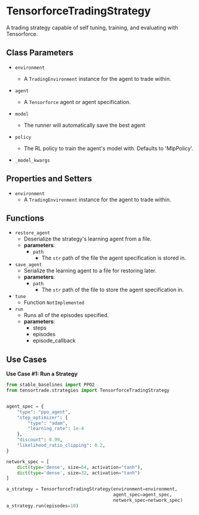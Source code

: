 # TensorforceTradingStrategy

A trading strategy capable of self tuning, training, and evaluating with Tensorforce.

## Class Parameters

* `environment`
  * A `TradingEnvironment` instance for the agent to trade within.
* `agent`
  * A `Tensorforce` agent or agent specification.
* `model`
  * The runner will automatically save the best agent
* `policy`
  * The RL policy to train the agent's model with. Defaults to 'MlpPolicy'.

* `_model_kwargs`

## Properties and Setters
* `environment`
  * A `TradingEnvironment` instance for the agent to trade within.


## Functions
* `restore_agent`
  * Deserialize the strategy's learning agent from a file.
  * **parameters**:
    * `path`
      * The `str` path of the file the agent specification is stored in.
* `save_agent`
  * Serialize the learning agent to a file for restoring later.
  * **parameters**:
    * `path`
      * The `str` path of the file to store the agent specification in.
* `tune`
  * Function `NotImplemented`
* `run`
  * Runs all of the episodes specified. 
  * **parameters**:
    * steps
    * episodes
    * episode_callback

## Use Cases

**Use Case #1: Run a Strategy**

```py
from stable_baselines import PPO2
from tensortrade.strategies import TensorforceTradingStrategy


agent_spec = {
    "type": "ppo_agent",
    "step_optimizer": {
        "type": "adam",
        "learning_rate": 1e-4
    },
    "discount": 0.99,
    "likelihood_ratio_clipping": 0.2,
}

network_spec = [
    dict(type='dense', size=64, activation="tanh"),
    dict(type='dense', size=32, activation="tanh")
]

a_strategy = TensorforceTradingStrategy(environment=environment,
                                        agent_spec=agent_spec,
                                        network_spec=network_spec)
a_strategy.run(episodes=10)
```